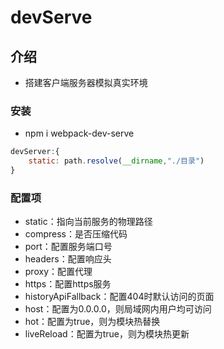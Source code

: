 # devServe

## 介绍

- 搭建客户端服务器模拟真实环境

### 安装

- npm i webpack-dev-serve
```js
devServer:{
    static: path.resolve(__dirname,"./目录")
}
```

### 配置项

- static：指向当前服务的物理路径
- compress：是否压缩代码
- port：配置服务端口号
- headers：配置响应头
- proxy：配置代理
- https：配置https服务
- historyApiFallback：配置404时默认访问的页面
- host：配置为0.0.0.0，则局域网内用户均可访问
- hot：配置为true，则为模块热替换
- liveReload：配置为true，则为模块热更新

